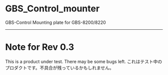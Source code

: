 # GBS_Control_mounter
GBS-Control Mounting plate for GBS-8200/8220

----
# Note for Rev 0.3
This is a product under test. There may be some bugs left.
これはテスト中のプロダクトです。不具合が残っているかもしれません。


